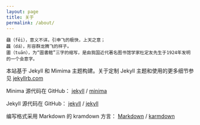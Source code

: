 ```yaml
---
layout: page
title: 关于
permalink: /about/
---
```


    飝（fēi），意义不详。引申飞的极快，上天之意；
    龘（dá），形容群龙腾飞的样子。
    圕（tuān），为“圖書館”三字的缩写，是由我国近代著名图书馆学家杜定友先生于1924年发明的一个会意字。

本站基于 Jekyll 和 Mimima 主题构建。关于定制 Jekyll 主题和使用的更多细节参见 [jekyllrb.com](https://jekyllrb.com/)

Minima 源代码在 GitHub：
[jekyll][jekyll-organization] /
[minima](https://github.com/jekyll/minima)

Jekyll 源代码在 GitHub：
[jekyll][jekyll-organization] /
[jekyll](https://github.com/jekyll/jekyll)

编写格式采用 Markdown 的 kramdown 方言：
[Markdown](https://markdown.com.cn/basic-syntax/) /
[karmdown](https://kramdown.gettalong.org/quickref.html)


[jekyll-organization]: https://github.com/jekyll

